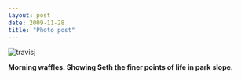 ```yaml
---
layout: post
date: 2009-11-28
title: "Photo post"
---
```

![travisj](/images/3e34f518a818cc9849bc8d83c828c3bcfdb6fe79aab53548072b31145f873f68.jpg)

<b>Morning waffles. Showing Seth the finer points of life in park slope.</b>
